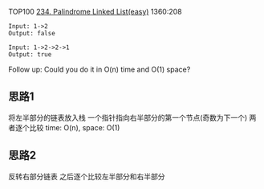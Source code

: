 TOP100
[234. Palindrome Linked List(easy)](https://leetcode.com/problems/palindrome-linked-list/)
1360:208

```
Input: 1->2
Output: false

Input: 1->2->2->1
Output: true
```  

Follow up:
Could you do it in O(n) time and O(1) space?

## 思路1

将左半部分的链表放入栈 一个指针指向右半部分的第一个节点(奇数为下一个)
两者逐个比较 time: O(n), space: O(1)

## 思路2

反转右部分链表 之后逐个比较左半部分和右半部分